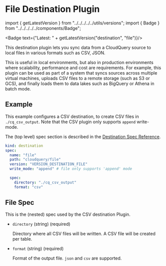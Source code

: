 # File Destination Plugin

import { getLatestVersion } from "../../../../../utils/versions";
import { Badge } from "../../../../../components/Badge";

<Badge text={"Latest: " + getLatestVersion("destination", "file")}/>

This destination plugin lets you sync data from a CloudQuery source to local files in various formats such as CSV, JSON.

This is useful in local environments, but also in production environments where scalability, performance and cost are requirements. For example, this plugin can be used as part of a system that syncs sources across multiple virtual machines, uploads CSV files to a remote storage (such as S3 or GCS), and finally loads them to data lakes such as BigQuery or Athena in batch mode.

## Example

This example configures a CSV destination, to create CSV files in  `./cq_csv_output`. Note that the CSV plugin only supports `append` write-mode.

The (top level) spec section is described in the [Destination Spec Reference](/docs/reference/destination-spec).

```yaml
kind: destination
spec:
  name: "file"
  path: "cloudquery/file"
  version: "VERSION_DESTINATION_FILE"
  write_mode: "append" # file only supports 'append' mode

  spec:
    directory: "./cq_csv_output"
    format: "csv"
```

## File Spec

This is the (nested) spec used by the CSV destination Plugin.

- `directory` (string) (required)

  Directory where all CSV files will be written. A CSV file will be created per table.

- `format` (string) (required)

  Format of the output file. `json` and `csv` are supported.
